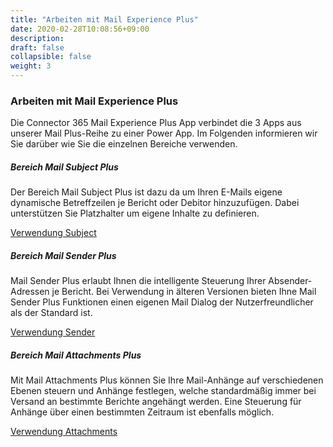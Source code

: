 ```yaml
---
title: "Arbeiten mit Mail Experience Plus"
date: 2020-02-28T10:08:56+09:00
description: 
draft: false
collapsible: false
weight: 3
---
```

### Arbeiten mit Mail Experience Plus
Die Connector 365 Mail Experience Plus App verbindet die 3 Apps aus unserer Mail Plus-Reihe zu einer Power App. Im Folgenden informieren wir Sie darüber wie Sie die einzelnen Bereiche verwenden. 


##### Bereich Mail Subject Plus
Der Bereich Mail Subject Plus ist dazu da um Ihren E-Mails eigene dynamische Betreffzeilen je Bericht oder Debitor hinzuzufügen. Dabei unterstützen Sie Platzhalter um eigene Inhalte zu definieren.

[Verwendung Subject](https://docs.belware.de/de-de/apps/mail-subject-plus/working-with-mail-subject-plus/)


##### Bereich Mail Sender Plus
Mail Sender Plus erlaubt Ihnen die intelligente Steuerung Ihrer Absender-Adressen je Bericht. Bei Verwendung in älteren Versionen bieten Ihne Mail Sender Plus Funktionen einen eigenen Mail Dialog der Nutzerfreundlicher als der Standard ist.

[Verwendung Sender](https://docs.belware.de/de-de/apps/mail-sender-plus/working-with-msp/)


##### Bereich Mail Attachments Plus
Mit Mail Attachments Plus können Sie Ihre Mail-Anhänge auf verschiedenen Ebenen steuern und Anhänge festlegen, welche standardmäßig immer bei Versand an bestimmte Berichte angehängt werden. Eine Steuerung für Anhänge über einen bestimmten Zeitraum ist ebenfalls möglich.

[Verwendung Attachments](https://docs.belware.de/de-de/apps/mail-attachments-plus/working-with-map/)